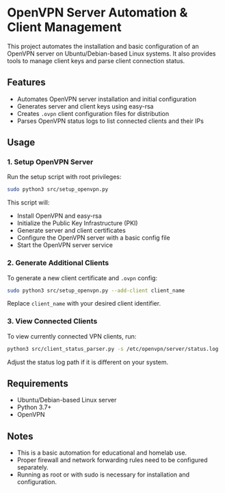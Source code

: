 # OpenVPN Server Automation & Client Management

This project automates the installation and basic configuration of an OpenVPN server on Ubuntu/Debian-based Linux systems. It also provides tools to manage client keys and parse client connection status.

## Features

- Automates OpenVPN server installation and initial configuration
- Generates server and client keys using easy-rsa
- Creates `.ovpn` client configuration files for distribution
- Parses OpenVPN status logs to list connected clients and their IPs

## Usage

### 1. Setup OpenVPN Server

Run the setup script with root privileges:

```bash
sudo python3 src/setup_openvpn.py
```
This script will:

- Install OpenVPN and easy-rsa
- Initialize the Public Key Infrastructure (PKI)
- Generate server and client certificates
- Configure the OpenVPN server with a basic config file
- Start the OpenVPN server service
### 2. Generate Additional Clients
To generate a new client certificate and `.ovpn` config:
```bash
sudo python3 src/setup_openvpn.py --add-client client_name
```
Replace `client_name` with your desired client identifier.

### 3. View Connected Clients
To view currently connected VPN clients, run:
```bash
python3 src/client_status_parser.py -s /etc/openvpn/server/status.log
```
Adjust the status log path if it is different on your system.

## Requirements

- Ubuntu/Debian-based Linux server
- Python 3.7+
- OpenVPN

## Notes

- This is a basic automation for educational and homelab use.
- Proper firewall and network forwarding rules need to be configured separately.
- Running as root or with sudo is necessary for installation and configuration.
